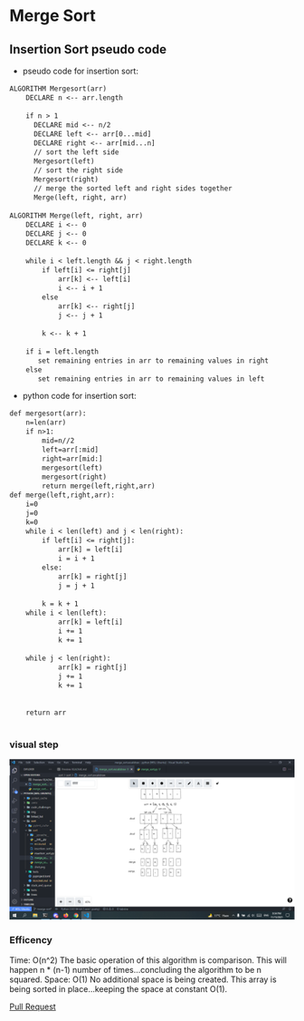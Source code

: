 # Merge Sort

## Insertion Sort pseudo code

+ pseudo code for insertion sort:
```
ALGORITHM Mergesort(arr)
    DECLARE n <-- arr.length

    if n > 1
      DECLARE mid <-- n/2
      DECLARE left <-- arr[0...mid]
      DECLARE right <-- arr[mid...n]
      // sort the left side
      Mergesort(left)
      // sort the right side
      Mergesort(right)
      // merge the sorted left and right sides together
      Merge(left, right, arr)

ALGORITHM Merge(left, right, arr)
    DECLARE i <-- 0
    DECLARE j <-- 0
    DECLARE k <-- 0

    while i < left.length && j < right.length
        if left[i] <= right[j]
            arr[k] <-- left[i]
            i <-- i + 1
        else
            arr[k] <-- right[j]
            j <-- j + 1

        k <-- k + 1

    if i = left.length
       set remaining entries in arr to remaining values in right
    else
       set remaining entries in arr to remaining values in left
```
+ python code for insertion sort:

```
def mergesort(arr):
    n=len(arr)
    if n>1:
        mid=n//2
        left=arr[:mid]
        right=arr[mid:]
        mergesort(left)
        mergesort(right)
        return merge(left,right,arr)
def merge(left,right,arr):
    i=0
    j=0
    k=0
    while i < len(left) and j < len(right):
        if left[i] <= right[j]:
            arr[k] = left[i]
            i = i + 1
        else:
            arr[k] = right[j]
            j = j + 1

        k = k + 1
    while i < len(left):
            arr[k] = left[i]
            i += 1
            k += 1

    while j < len(right):
            arr[k] = right[j]
            j += 1
            k += 1


    return arr


```
### visual step


![](sho.png)

### Efficency
Time: O(n^2)
The basic operation of this algorithm is comparison. This will happen n * (n-1) number of times…concluding the algorithm to be n squared.
Space: O(1)
No additional space is being created. This array is being sorted in place…keeping the space at constant O(1).

[Pull Request](https://github.com/mohammadsilwadi/data-structures-and-algorithms/pull/37)



